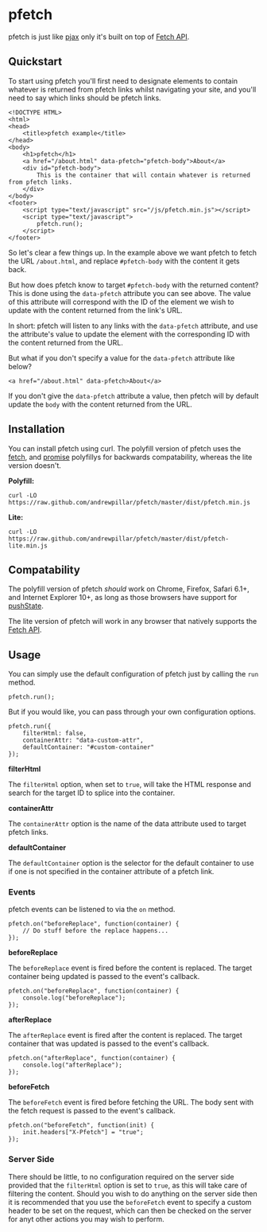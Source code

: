 # pfetch

pfetch is just like [pjax](https://github.com/defunkt/jquery-pjax) only it's built on top of [Fetch API](https://developer.mozilla.org/en/docs/Web/API/Fetch_API).

## Quickstart

To start using pfetch you'll first need to designate elements to contain whatever is returned from pfetch links whilst navigating your site, and you'll need to say which links should be pfetch links.

    <!DOCTYPE HTML>
	<html>
	<head>
	    <title>pfetch example</title>
	</head>
	<body>
	    <h1>pfetch</h1>
        <a href="/about.html" data-pfetch="pfetch-body">About</a>
        <div id="pfetch-body">
            This is the container that will contain whatever is returned from pfetch links.
        </div>
    </body>
    <footer>
        <script type="text/javascript" src="/js/pfetch.min.js"></script>
        <script type="text/javascript">
            pfetch.run();
        </script>
    </footer>

So let's clear a few things up. In the example above we want pfetch to fetch the URL `/about.html`, and replace `#pfetch-body` with the content it gets back.

But how does pfetch know to target `#pfetch-body` with the returned content? This is done using the `data-pfetch` attribute you can see above. The value of this attribute will correspond with the ID of the element we wish to update with the content returned from the link's URL.

In short: pfetch will listen to any links with the `data-pfetch` attribute, and use the attribute's value to update the element with the corresponding ID with the content returned from the URL.

But what if you don't specify a value for the `data-pfetch` attribute like below?

    <a href="/about.html" data-pfetch>About</a>

If you don't give the `data-pfetch` attribute a value, then pfetch will by default update the `body` with the content returned from the URL.

## Installation

You can install pfetch using curl. The polyfill version of pfetch uses the [fetch](https://github.com/github/fetch), and [promise](https://github.com/taylorhakes/promise-polyfill) polyfillys for backwards compatability, whereas the lite version doesn't.

**Polyfill:**

    curl -LO https://raw.github.com/andrewpillar/pfetch/master/dist/pfetch.min.js

**Lite:**

    curl -LO https://raw.github.com/andrewpillar/pfetch/master/dist/pfetch-lite.min.js

## Compatability

The polyfill version of pfetch *should* work on Chrome, Firefox, Safari 6.1+, and Internet Explorer 10+, as long as those browsers have support for [pushState](http://caniuse.com/#search=pushstate).

The lite version of pfetch will work in any browser that natively supports the [Fetch API](http://caniuse.com/#search=fetch).

## Usage

You can simply use the default configuration of pfetch just by calling the `run` method.

    pfetch.run();

But if you would like, you can pass through your own configuration options.

    pfetch.run({
	    filterHtml: false,
        containerAttr: "data-custom-attr",
        defaultContainer: "#custom-container"
	});

**filterHtml**

The `filterHtml` option, when set to `true`, will take the HTML response and search for the target ID to splice into the container.

**containerAttr**

The `containerAttr` option is the name of the data attribute used to target pfetch links.

**defaultContainer**

The `defaultContainer` option is the selector for the default container to use if one is not specified in the container attribute of a pfetch link.

### Events

pfetch events can be listened to via the `on` method.

    pfetch.on("beforeReplace", function(container) {
		// Do stuff before the replace happens...
	});

**beforeReplace**

The `beforeReplace` event is fired before the content is replaced. The target container being updated is passed to the event's callback.

    pfetch.on("beforeReplace", function(container) {
		console.log("beforeReplace");
	});

**afterReplace**

The `afterReplace` event is fired after the content is replaced. The target container that was updated is passed to the event's callback.

    pfetch.on("afterReplace", function(container) {
		console.log("afterReplace");
	});

**beforeFetch**

The `beforeFetch` event is fired before fetching the URL. The body sent with the fetch request is passed to the event's callback.

    pfetch.on("beforeFetch", function(init) {
		init.headers["X-Pfetch"] = "true";
	});

### Server Side

There should be little, to no configuration required on the server side provided that the `filterHtml` option is set to `true`, as this will take care of filtering the content. Should you wish to do anything on the server side then it is recommended that you use the `beforeFetch` event to specify a custom header to be set on the request, which can then be checked on the server for anyt other actions you may wish to perform.
